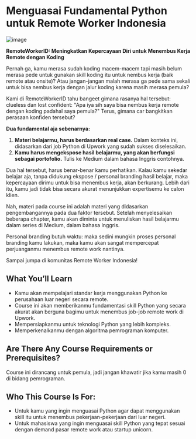 # Menguasai Fundamental Python untuk Remote Worker Indonesia

![image](https://github.com/Muhammad-Sahal-Nurdin/.github/assets/94037920/4ad7574e-6481-422c-896c-34ac5fa6e884)

**RemoteWorkerID: Meningkatkan Kepercayaan Diri untuk Menembus Kerja Remote dengan Koding**

Pernah ga, kamu merasa sudah koding macem-macem tapi masih belum merasa pede untuk gunakan skill koding itu untuk nembus kerja (baik remote atau onsite)?
Atau jangan-jangan malah merasa ga pede sama sekali untuk bisa nembus kerja dengan jalur koding karena masih merasa pemula?

Kami di RemoteWorkerID tahu bangeet gimana rasanya hal tersebut: clueless dan lost confident: "Apa iya sih saya bisa nembus kerja remote dengan koding padahal saya pemula?" Terus, gimana car bangkitkan perasaan konfiden tersebut?

**Dua fundamental aja sebenarnya:**

1. **Materi belajarmu, harus berdasarkan real case.** Dalam konteks ini, didasarkan dari job Python di Upwork yang sudah sukses diselesaikan.
2. **Kamu harus mengekspose hasil belajarmu, yang akan berfungsi sebagai portofolio.** Tulis ke Medium dalam bahasa Inggris contohnya.

Dua hal tersebut, harus benar-benar kamu perhatikan. Kalau kamu sekedar belajar aja, tanpa didukung ekspose / personal branding hasil belajar, maka kepercayaan dirimu untuk bisa menembus kerja, akan berkurang. Lebih dari itu, kamu jadi tidak bisa secara akurat menunjukkan expertisemu ke calon klien.

Nah, materi pada course ini adalah materi yang didasarkan pengembangannya pada dua faktor tersebut. Setelah menyelesaikan beberapa chapter, kamu akan diminta untuk menuliskan hasil belajarmu dalam series di Medium, dalam bahasa Inggris.

Personal branding butuh waktu: maka sedini mungkin proses personal branding kamu lakukan, maka kamu akan sangat mempercepat perjuanganmu menembus remote work nantinya.

Sampai jumpa di komunitas Remote Worker Indonesia!

## What You’ll Learn

- Kamu akan mempelajari standar kerja menggunakan Python ke perusahaan luar negeri secara remote.
- Course ini akan memberikanmu fundamentasi skill Python yang secara akurat akan berguna bagimu untuk menembus job-job remote work di Upwork.
- Mempersiapkanmu untuk teknologi Python yang lebih kompleks.
- Memperkenalkanmu dengan algoritma pemrograman komputer.

## Are There Any Course Requirements or Prerequisites?

Course ini dirancang untuk pemula, jadi jangan khawatir jika kamu masih 0 di bidang pemrograman.

## Who This Course Is For:

- Untuk kamu yang ingin menguasai Python agar dapat menggunakan skill itu untuk menembus pekerjaan-pekerjaan dari luar negeri.
- Untuk mahasiswa yang ingin menguasai skill Python yang tepat sesuai dengan demand pasar remote work atau startup unicorn.

